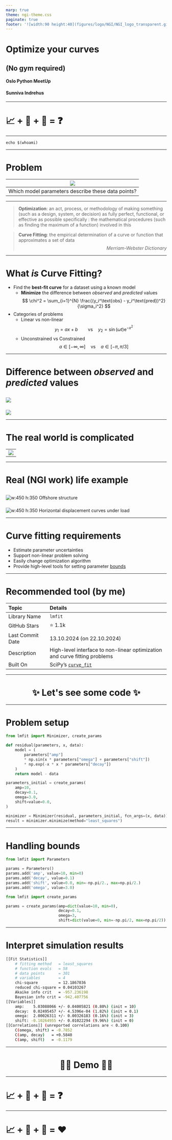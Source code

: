 ```yaml
---
marp: true
theme: ngi-theme.css
paginate: true
footer: '![width:90 height:40](figures/logo/NGI/NGI_logo_transparent.gif)'
---
```





<!-- _class: title -->
<!-- _header: '_24.10.2024_' -->
<!-- paginate: false -->
# Optimize your curves
## (No gym required)

####
#### Oslo Python MeetUp
#### Sunniva Indrehus


---

<!-- _class: title -->
<!-- paginate: false -->
# :chart_with_upwards_trend: + :muscle: + :snake: = :question:

---

<!-- paginate: true -->

```
echo $(whoami)
```
---

# Problem

|![](figures/plot/observed_low.png)|
|:--:|
| Which model parameters describe these data points? |




<!-- - What are the optimal model parameters for my data?  -->

---


> **Optimization**: an act, process, or methodology of making something (such as a design, system, or decision) as fully perfect, functional, or effective as possible
specifically : the mathematical procedures (such as finding the maximum of a function) involved in this


> **Curve Fitting**: the empirical determination of a curve or function that approximates a set of data
<span style="display: block; text-align: right; font-style: italic; margin-top: 0.5rem;">*Merriam-Webster Dictionary*</span>

---

# What *is* Curve Fitting?

* Find the **best-fit curve** for a dataset using a known model
    * **Minimize** the difference between *observed* and *predicted* values
        $$
        \chi^2 = \sum_{i=1}^{N} \frac{(y_i^\text{obs} - y_i^\text{pred})^2}{\sigma_i^2}
        $$
* Categories of problems
    * Linear vs non-linear
      $$
      y_1 = ax + b \qquad \text{vs} \quad y_2 = \sin(\omega t)\text{e}^{-x^2}
      $$
    * Unconstrained vs Constrained
      $$
        a\in [-\infty,\infty] \quad \text{vs} \quad a \in [-\pi,\pi/3]
      $$



---

# Difference between *observed* and *predicted* values



<div class="twocols">


##

![](figures/plot/observed_vs_predicted_low.png)



<p class="break"></p>

###
![](figures/plot/chi_square_plot_low.png)

</div>




---

# The real world is complicated

| |
|-----|
|![](figures/plot/true_model_sine.png)|

---

# Real (NGI work) life example

<div class="twocols">


##
![w:450 h:350](figures/illustrations/full_model.png)
Offshore structure



<p class="break"></p>

###
![w:450 h:350](figures/illustrations/scaled_pile_head_equal_beginning.png)
Horizontal displacement curves under load

</div>


---

# Curve fitting requirements
- Estimate parameter uncertainties
- Support non-linear problem solving
- Easily change optimization algorithm
- Provide high-level tools for setting parameter [bounds](https://lmfit.github.io/lmfit-py/bounds.html)



---

# Recommended tool (by me)


| **Topic**                        | **Details**                                                                         |
|:----------------------------------|:-------------------------------------------------------------------------------------|
| Library Name                 | `lmfit`                                                                             |
| GitHub Stars                 | :star: 1.1k                                                                              |
| Last Commit Date           | 13.10.2024 (on 22.10.2024)                                             |
| Description                  | High-level interface to non-linear optimization and curve fitting problems          |
| Built On                     | SciPy’s [`curve_fit`](https://docs.scipy.org/doc/scipy/reference/generated/scipy.optimize.curve_fit.html) |

---



# <div style="text-align: center;">:sparkles: Let's see some code :sparkles: </div>

---


# Problem setup
```python
from lmfit import Minimizer, create_params

def residual(parameters, x, data):
    model = (
        parameters["amp"]
        * np.sin(x * parameters["omega"] + parameters["shift"])
        * np.exp(-x * x * parameters["decay"])
    )
    return model - data

parameters_initial = create_params(
    amp=10,
    decay=0.1,
    omega=3.0,
    shift=value=0.0,
)

minimizer = Minimizer(residual, parameters_initial, fcn_args=(x, data))
result = minimizer.minimize(method="least_squares")
```

---

# Handling bounds

```python
from lmfit import Parameters

params = Parameters()
params.add('amp', value=10, min=0)
params.add('decay', value=0.1)
params.add('shift', value=0.0, min=-np.pi/2., max=np.pi/2.)
params.add('omega', value=3.0)

```

```python
from lmfit import create_params

params = create_params(amp=dict(value=10, min=0),
                       decay=0.1,
                       omega=3,
                       shift=dict(value=0, min=-np.pi/2, max=np.pi/2))
```


---


# Interpret simulation results

```bash
[[Fit Statistics]]
    # fitting method   = least_squares
    # function evals   = 58
    # data points      = 301
    # variables        = 4
    chi-square         = 12.1867036
    reduced chi-square = 0.04103267
    Akaike info crit   = -957.236198
    Bayesian info crit = -942.407756
[[Variables]]
    amp:    5.03088066 +/- 0.04005821 (0.80%) (init = 10)
    decay:  0.02495457 +/- 4.5396e-04 (1.82%) (init = 0.1)
    omega:  2.00026311 +/- 0.00326183 (0.16%) (init = 3)
    shift: -0.10264955 +/- 0.01022294 (9.96%) (init = 0)
[[Correlations]] (unreported correlations are < 0.100)
    C(omega, shift) = -0.7852
    C(amp, decay)   = +0.5840
    C(amp, shift)   = -0.1179
```
---


# <div style="text-align: center;">:woman_technologist: Demo :woman_technologist:  </div>

---

<!-- _class: title -->
# :chart_with_upwards_trend: + :muscle: + :snake: = :question:

---

<!-- _class: title -->
# :chart_with_upwards_trend: + :muscle: + :snake: = :heart:
